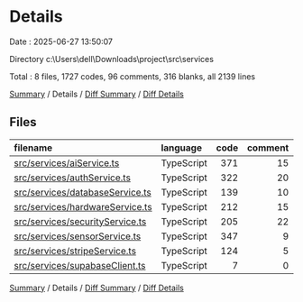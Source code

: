 # Details

Date : 2025-06-27 13:50:07

Directory c:\\Users\\dell\\Downloads\\project\\src\\services

Total : 8 files,  1727 codes, 96 comments, 316 blanks, all 2139 lines

[Summary](results.md) / Details / [Diff Summary](diff.md) / [Diff Details](diff-details.md)

## Files
| filename | language | code | comment | blank | total |
| :--- | :--- | ---: | ---: | ---: | ---: |
| [src/services/aiService.ts](/src/services/aiService.ts) | TypeScript | 371 | 15 | 85 | 471 |
| [src/services/authService.ts](/src/services/authService.ts) | TypeScript | 322 | 20 | 60 | 402 |
| [src/services/databaseService.ts](/src/services/databaseService.ts) | TypeScript | 139 | 10 | 21 | 170 |
| [src/services/hardwareService.ts](/src/services/hardwareService.ts) | TypeScript | 212 | 15 | 30 | 257 |
| [src/services/securityService.ts](/src/services/securityService.ts) | TypeScript | 205 | 22 | 52 | 279 |
| [src/services/sensorService.ts](/src/services/sensorService.ts) | TypeScript | 347 | 9 | 41 | 397 |
| [src/services/stripeService.ts](/src/services/stripeService.ts) | TypeScript | 124 | 5 | 24 | 153 |
| [src/services/supabaseClient.ts](/src/services/supabaseClient.ts) | TypeScript | 7 | 0 | 3 | 10 |

[Summary](results.md) / Details / [Diff Summary](diff.md) / [Diff Details](diff-details.md)